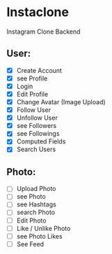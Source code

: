 # Instaclone

Instagram Clone Backend

## User:

- [x] Create Account
- [x] see Profile
- [x] Login
- [x] Edit Profile
- [x] Change Avatar (Image Upload)
- [x] Follow User
- [x] Unfollow User
- [x] see Followers
- [x] see Followings
- [x] Computed Fields
- [x] Search Users

## Photo: 

- [ ] Upload Photo
- [ ] see Photo
- [ ] see Hashtags
- [ ] search Photo
- [ ] Edit Photo
- [ ] Like / Unlike Photo
- [ ] see Photo Likes
- [ ] See Feed